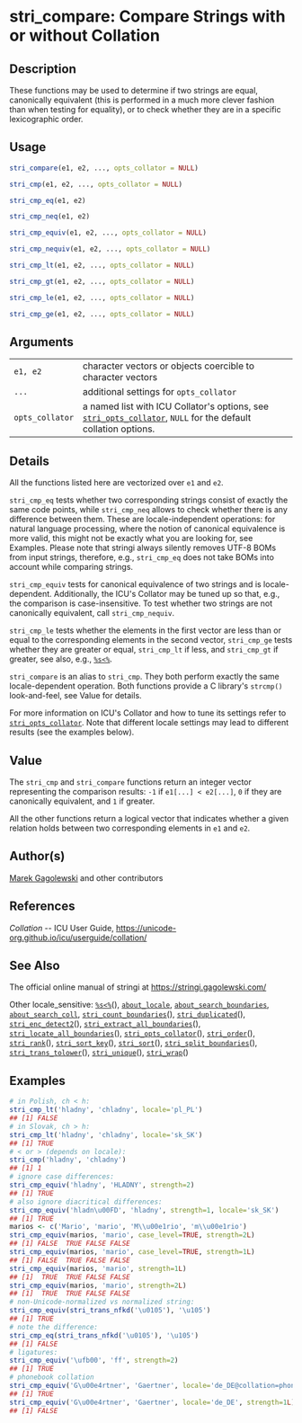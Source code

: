 # stri\_compare: Compare Strings with or without Collation

## Description

These functions may be used to determine if two strings are equal, canonically equivalent (this is performed in a much more clever fashion than when testing for equality), or to check whether they are in a specific lexicographic order.

## Usage

```r
stri_compare(e1, e2, ..., opts_collator = NULL)

stri_cmp(e1, e2, ..., opts_collator = NULL)

stri_cmp_eq(e1, e2)

stri_cmp_neq(e1, e2)

stri_cmp_equiv(e1, e2, ..., opts_collator = NULL)

stri_cmp_nequiv(e1, e2, ..., opts_collator = NULL)

stri_cmp_lt(e1, e2, ..., opts_collator = NULL)

stri_cmp_gt(e1, e2, ..., opts_collator = NULL)

stri_cmp_le(e1, e2, ..., opts_collator = NULL)

stri_cmp_ge(e1, e2, ..., opts_collator = NULL)
```

## Arguments

|                 |                                                                                                                                                                                                        |
|-----------------|--------------------------------------------------------------------------------------------------------------------------------------------------------------------------------------------------------|
| `e1, e2`        | character vectors or objects coercible to character vectors                                                                                                                                            |
| `...`           | additional settings for `opts_collator`                                                                                                                                                                |
| `opts_collator` | a named list with <span class="pkg">ICU</span> Collator\'s options, see [`stri_opts_collator`](https://stringi.gagolewski.com/rapi/stri_opts_collator.html), `NULL` for the default collation options. |

## Details

All the functions listed here are vectorized over `e1` and `e2`.

`stri_cmp_eq` tests whether two corresponding strings consist of exactly the same code points, while `stri_cmp_neq` allows to check whether there is any difference between them. These are locale-independent operations: for natural language processing, where the notion of canonical equivalence is more valid, this might not be exactly what you are looking for, see Examples. Please note that <span class="pkg">stringi</span> always silently removes UTF-8 BOMs from input strings, therefore, e.g., `stri_cmp_eq` does not take BOMs into account while comparing strings.

`stri_cmp_equiv` tests for canonical equivalence of two strings and is locale-dependent. Additionally, the <span class="pkg">ICU</span>\'s Collator may be tuned up so that, e.g., the comparison is case-insensitive. To test whether two strings are not canonically equivalent, call `stri_cmp_nequiv`.

`stri_cmp_le` tests whether the elements in the first vector are less than or equal to the corresponding elements in the second vector, `stri_cmp_ge` tests whether they are greater or equal, `stri_cmp_lt` if less, and `stri_cmp_gt` if greater, see also, e.g., [`%s<%`](https://stringi.gagolewski.com/rapi/%25s%3C%25.html).

`stri_compare` is an alias to `stri_cmp`. They both perform exactly the same locale-dependent operation. Both functions provide a C library\'s `strcmp()` look-and-feel, see Value for details.

For more information on <span class="pkg">ICU</span>\'s Collator and how to tune its settings refer to [`stri_opts_collator`](https://stringi.gagolewski.com/rapi/stri_opts_collator.html). Note that different locale settings may lead to different results (see the examples below).

## Value

The `stri_cmp` and `stri_compare` functions return an integer vector representing the comparison results: `-1` if `e1[...] < e2[...]`, `0` if they are canonically equivalent, and `1` if greater.

All the other functions return a logical vector that indicates whether a given relation holds between two corresponding elements in `e1` and `e2`.

## Author(s)

[Marek Gagolewski](https://www.gagolewski.com/) and other contributors

## References

*Collation* -- ICU User Guide, <https://unicode-org.github.io/icu/userguide/collation/>

## See Also

The official online manual of <span class="pkg">stringi</span> at <https://stringi.gagolewski.com/>

Other locale\_sensitive: [`%s<%`](https://stringi.gagolewski.com/rapi/%25s%3C%25.html)(), [`about_locale`](https://stringi.gagolewski.com/rapi/about_locale.html), [`about_search_boundaries`](https://stringi.gagolewski.com/rapi/about_search_boundaries.html), [`about_search_coll`](https://stringi.gagolewski.com/rapi/about_search_coll.html), [`stri_count_boundaries`](https://stringi.gagolewski.com/rapi/stri_count_boundaries.html)(), [`stri_duplicated`](https://stringi.gagolewski.com/rapi/stri_duplicated.html)(), [`stri_enc_detect2`](https://stringi.gagolewski.com/rapi/stri_enc_detect2.html)(), [`stri_extract_all_boundaries`](https://stringi.gagolewski.com/rapi/stri_extract_all_boundaries.html)(), [`stri_locate_all_boundaries`](https://stringi.gagolewski.com/rapi/stri_locate_all_boundaries.html)(), [`stri_opts_collator`](https://stringi.gagolewski.com/rapi/stri_opts_collator.html)(), [`stri_order`](https://stringi.gagolewski.com/rapi/stri_order.html)(), [`stri_rank`](https://stringi.gagolewski.com/rapi/stri_rank.html)(), [`stri_sort_key`](https://stringi.gagolewski.com/rapi/stri_sort_key.html)(), [`stri_sort`](https://stringi.gagolewski.com/rapi/stri_sort.html)(), [`stri_split_boundaries`](https://stringi.gagolewski.com/rapi/stri_split_boundaries.html)(), [`stri_trans_tolower`](https://stringi.gagolewski.com/rapi/stri_trans_tolower.html)(), [`stri_unique`](https://stringi.gagolewski.com/rapi/stri_unique.html)(), [`stri_wrap`](https://stringi.gagolewski.com/rapi/stri_wrap.html)()

## Examples




```r
# in Polish, ch < h:
stri_cmp_lt('hladny', 'chladny', locale='pl_PL')
## [1] FALSE
# in Slovak, ch > h:
stri_cmp_lt('hladny', 'chladny', locale='sk_SK')
## [1] TRUE
# < or > (depends on locale):
stri_cmp('hladny', 'chladny')
## [1] 1
# ignore case differences:
stri_cmp_equiv('hladny', 'HLADNY', strength=2)
## [1] TRUE
# also ignore diacritical differences:
stri_cmp_equiv('hladn\u00FD', 'hladny', strength=1, locale='sk_SK')
## [1] TRUE
marios <- c('Mario', 'mario', 'M\\u00e1rio', 'm\\u00e1rio')
stri_cmp_equiv(marios, 'mario', case_level=TRUE, strength=2L)
## [1] FALSE  TRUE FALSE FALSE
stri_cmp_equiv(marios, 'mario', case_level=TRUE, strength=1L)
## [1] FALSE  TRUE FALSE FALSE
stri_cmp_equiv(marios, 'mario', strength=1L)
## [1]  TRUE  TRUE FALSE FALSE
stri_cmp_equiv(marios, 'mario', strength=2L)
## [1]  TRUE  TRUE FALSE FALSE
# non-Unicode-normalized vs normalized string:
stri_cmp_equiv(stri_trans_nfkd('\u0105'), '\u105')
## [1] TRUE
# note the difference:
stri_cmp_eq(stri_trans_nfkd('\u0105'), '\u105')
## [1] FALSE
# ligatures:
stri_cmp_equiv('\ufb00', 'ff', strength=2)
## [1] TRUE
# phonebook collation
stri_cmp_equiv('G\u00e4rtner', 'Gaertner', locale='de_DE@collation=phonebook', strength=1L)
## [1] TRUE
stri_cmp_equiv('G\u00e4rtner', 'Gaertner', locale='de_DE', strength=1L)
## [1] FALSE
```
